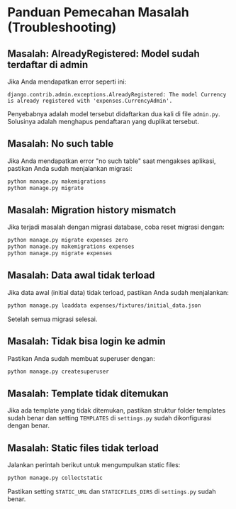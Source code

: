 # Panduan Pemecahan Masalah (Troubleshooting)

## Masalah: AlreadyRegistered: Model sudah terdaftar di admin

Jika Anda mendapatkan error seperti ini:
```
django.contrib.admin.exceptions.AlreadyRegistered: The model Currency is already registered with 'expenses.CurrencyAdmin'.
```

Penyebabnya adalah model tersebut didaftarkan dua kali di file `admin.py`. Solusinya adalah menghapus pendaftaran yang duplikat tersebut.

## Masalah: No such table

Jika Anda mendapatkan error "no such table" saat mengakses aplikasi, pastikan Anda sudah menjalankan migrasi:

```bash
python manage.py makemigrations
python manage.py migrate
```

## Masalah: Migration history mismatch

Jika terjadi masalah dengan migrasi database, coba reset migrasi dengan:

```bash
python manage.py migrate expenses zero
python manage.py makemigrations expenses
python manage.py migrate expenses
```

## Masalah: Data awal tidak terload

Jika data awal (initial data) tidak terload, pastikan Anda sudah menjalankan:

```bash
python manage.py loaddata expenses/fixtures/initial_data.json
```

Setelah semua migrasi selesai.

## Masalah: Tidak bisa login ke admin

Pastikan Anda sudah membuat superuser dengan:

```bash
python manage.py createsuperuser
```

## Masalah: Template tidak ditemukan

Jika ada template yang tidak ditemukan, pastikan struktur folder templates sudah benar dan setting `TEMPLATES` di `settings.py` sudah dikonfigurasi dengan benar.

## Masalah: Static files tidak terload

Jalankan perintah berikut untuk mengumpulkan static files:

```bash
python manage.py collectstatic
```

Pastikan setting `STATIC_URL` dan `STATICFILES_DIRS` di `settings.py` sudah benar.
